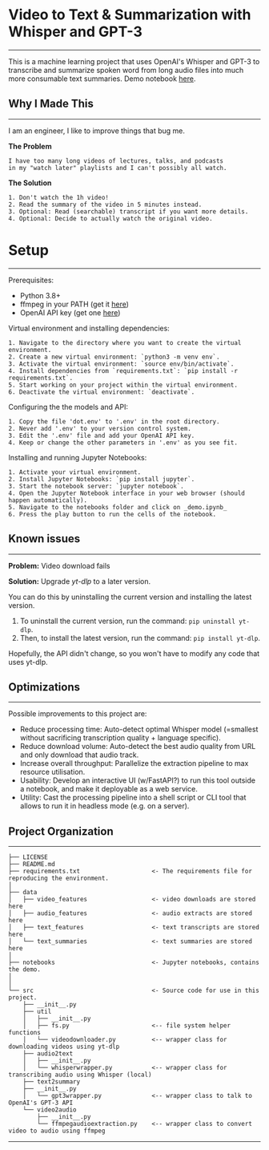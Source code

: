 Video to Text & Summarization with Whisper and GPT-3
==============================

---

This is a machine learning project that uses OpenAI's Whisper and GPT-3 to transcribe and summarize spoken word from long audio files into much more consumable text summaries.
Demo notebook [here](https://github.com/fbcom/audio-to-text-summarizer/blob/main/notebooks/demo.ipynb).

## Why I Made This

---
I am an engineer, I like to improve things that bug me.

**The Problem**

```text 
I have too many long videos of lectures, talks, and podcasts
in my "watch later" playlists and I can't possibly all watch.
```

**The Solution**

```text
1. Don't watch the 1h video!
2. Read the summary of the video in 5 minutes instead.
3. Optional: Read (searchable) transcript if you want more details.
4. Optional: Decide to actually watch the original video. 
```

# Setup

---
Prerequisites:

* Python 3.8+
* ffmpeg in your PATH (get it [here](https://ffmpeg.org/download.html))
* OpenAI API key (get one [here](https://beta.openai.com/))

Virtual environment and installing dependencies:

```text
1. Navigate to the directory where you want to create the virtual environment.
2. Create a new virtual environment: `python3 -m venv env`.
3. Activate the virtual environment: `source env/bin/activate`.
4. Install dependencies from `requirements.txt`: `pip install -r requirements.txt`.
5. Start working on your project within the virtual environment.
6. Deactivate the virtual environment: `deactivate`.
```

Configuring the the models and API:

```text
1. Copy the file 'dot.env' to '.env' in the root directory.
2. Never add '.env' to your version control system.
3. Edit the '.env' file and add your OpenAI API key.
4. Keep or change the other parameters in '.env' as you see fit.
```
Installing and running Jupyter Notebooks:

```text
1. Activate your virtual environment.
2. Install Jupyter Notebooks: `pip install jupyter`.
3. Start the notebook server: `jupyter notebook`.
4. Open the Jupyter Notebook interface in your web browser (should happen automatically).
5. Navigate to the notebooks folder and click on _demo.ipynb_
6. Press the play button to run the cells of the notebook.
```
## Known issues

---

**Problem:** Video download fails

**Solution:** Upgrade _yt-dlp_ to a later version.

You can do this by uninstalling the current version and installing the latest version.

1. To uninstall the current version, run the command: `pip uninstall yt-dlp`.
2. Then, to install the latest version, run the command: `pip install yt-dlp`.

Hopefully, the API didn't change, so you won't have to modify any code that uses yt-dlp.

## Optimizations

---

Possible improvements to this project are:

* Reduce processing time: Auto-detect optimal Whisper model (=smallest without sacrificing transcription quality + language specific).
* Reduce download volume: Auto-detect the best audio quality from URL and only download that audio track.
* Increase overall throughput: Parallelize the extraction pipeline to max resource utilisation.
* Usability: Develop an interactive UI (w/FastAPI?) to run this tool outside a notebook, and make it deployable as a web service.
* Utility: Cast the processing pipeline into a shell script or CLI tool that allows to run it in headless mode (e.g. on a server).

## Project Organization

---

    ├── LICENSE
    ├── README.md
    ├── requirements.txt                    <- The requirements file for reproducing the environment.
    │
    ├── data
    │   ├── video_features                  <- video downloads are stored here
    │   ├── audio_features                  <- audio extracts are stored here
    │   ├── text_features                   <- text transcripts are stored here
    │   └── text_summaries                  <- text summaries are stored here
    │
    ├── notebooks                           <- Jupyter notebooks, contains the demo. 
    │
    │
    └── src                                 <- Source code for use in this project.
        ├── __init__.py         
        ├── util                            
        │   ├── __init__.py
        │   ├── fs.py                       <-- file system helper functions   
        │   └── videodownloader.py          <-- wrapper class for downloading videos using yt-dlp
        ├── audio2text
        │   ├── __init__.py
        │   └── whisperwrapper.py           <-- wrapper class for transcribing audio using Whisper (local)
        ├── text2summary
        ├── __init__.py
        │   └── gpt3wrapper.py              <-- wrapper class to talk to OpenAI's GPT-3 API 
        └── video2audio
            ├── __init__.py
            └── ffmpegaudioextraction.py    <-- wrapper class to convert video to audio using ffmpeg

---
